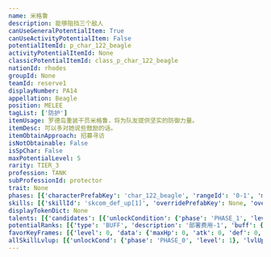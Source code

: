 ```yaml
---
name: 米格鲁
description: 能够阻挡三个敌人
canUseGeneralPotentialItem: True
canUseActivityPotentialItem: False
potentialItemId: p_char_122_beagle
activityPotentialItemId: None
classicPotentialItemId: class_p_char_122_beagle
nationId: rhodes
groupId: None
teamId: reserve1
displayNumber: PA14
appellation: Beagle
position: MELEE
tagList: ['防护']
itemUsage: 罗德岛重装干员米格鲁，将为队友提供坚实的防御力量。
itemDesc: 可以多对她说些鼓励的话。
itemObtainApproach: 招募寻访
isNotObtainable: False
isSpChar: False
maxPotentialLevel: 5
rarity: TIER_3
profession: TANK
subProfessionId: protector
trait: None
phases: [{'characterPrefabKey': 'char_122_beagle', 'rangeId': '0-1', 'maxLevel': 40, 'attributesKeyFrames': [{'level': 1, 'data': {'maxHp': 1144, 'atk': 184, 'def': 242, 'magicResistance': 0.0, 'cost': 16, 'blockCnt': 3, 'moveSpeed': 1.0, 'attackSpeed': 100.0, 'baseAttackTime': 1.2, 'respawnTime': 70, 'hpRecoveryPerSec': 0.0, 'spRecoveryPerSec': 1.0, 'maxDeployCount': 1, 'maxDeckStackCnt': 0, 'tauntLevel': 0, 'massLevel': 0, 'baseForceLevel': 0, 'stunImmune': False, 'silenceImmune': False, 'sleepImmune': False, 'frozenImmune': False, 'levitateImmune': False}}, {'level': 40, 'data': {'maxHp': 1526, 'atk': 236, 'def': 362, 'magicResistance': 0.0, 'cost': 16, 'blockCnt': 3, 'moveSpeed': 1.0, 'attackSpeed': 100.0, 'baseAttackTime': 1.2, 'respawnTime': 70, 'hpRecoveryPerSec': 0.0, 'spRecoveryPerSec': 1.0, 'maxDeployCount': 1, 'maxDeckStackCnt': 0, 'tauntLevel': 0, 'massLevel': 0, 'baseForceLevel': 0, 'stunImmune': False, 'silenceImmune': False, 'sleepImmune': False, 'frozenImmune': False, 'levitateImmune': False}}], 'evolveCost': None}, {'characterPrefabKey': 'char_122_beagle', 'rangeId': '0-1', 'maxLevel': 55, 'attributesKeyFrames': [{'level': 1, 'data': {'maxHp': 1526, 'atk': 236, 'def': 362, 'magicResistance': 0.0, 'cost': 18, 'blockCnt': 3, 'moveSpeed': 1.0, 'attackSpeed': 100.0, 'baseAttackTime': 1.2, 'respawnTime': 70, 'hpRecoveryPerSec': 0.0, 'spRecoveryPerSec': 1.0, 'maxDeployCount': 1, 'maxDeckStackCnt': 0, 'tauntLevel': 0, 'massLevel': 0, 'baseForceLevel': 0, 'stunImmune': False, 'silenceImmune': False, 'sleepImmune': False, 'frozenImmune': False, 'levitateImmune': False}}, {'level': 55, 'data': {'maxHp': 2035, 'atk': 295, 'def': 490, 'magicResistance': 0.0, 'cost': 18, 'blockCnt': 3, 'moveSpeed': 1.0, 'attackSpeed': 100.0, 'baseAttackTime': 1.2, 'respawnTime': 70, 'hpRecoveryPerSec': 0.0, 'spRecoveryPerSec': 1.0, 'maxDeployCount': 1, 'maxDeckStackCnt': 0, 'tauntLevel': 0, 'massLevel': 0, 'baseForceLevel': 0, 'stunImmune': False, 'silenceImmune': False, 'sleepImmune': False, 'frozenImmune': False, 'levitateImmune': False}}], 'evolveCost': []}]
skills: [{'skillId': 'skcom_def_up[1]', 'overridePrefabKey': None, 'overrideTokenKey': None, 'levelUpCostCond': [], 'unlockCond': {'phase': 'PHASE_0', 'level': 1}}]
displayTokenDict: None
talents: [{'candidates': [{'unlockCondition': {'phase': 'PHASE_1', 'level': 1}, 'requiredPotentialRank': 0, 'prefabKey': '1', 'name': '防御提升', 'description': '防御力+5%', 'rangeId': None, 'blackboard': [{'key': 'def', 'value': 0.05, 'valueStr': None}], 'tokenKey': None}, {'unlockCondition': {'phase': 'PHASE_1', 'level': 55}, 'requiredPotentialRank': 0, 'prefabKey': '1', 'name': '防御提升', 'description': '防御力+10%', 'rangeId': None, 'blackboard': [{'key': 'def', 'value': 0.1, 'valueStr': None}], 'tokenKey': None}]}]
potentialRanks: [{'type': 'BUFF', 'description': '部署费用-1', 'buff': {'attributes': {'abnormalFlags': None, 'abnormalImmunes': None, 'abnormalAntis': None, 'abnormalCombos': None, 'abnormalComboImmunes': None, 'attributeModifiers': [{'attributeType': 'COST', 'formulaItem': 'ADDITION', 'value': -1.0, 'loadFromBlackboard': False, 'fetchBaseValueFromSourceEntity': False}]}}, 'equivalentCost': None}, {'type': 'BUFF', 'description': '再部署时间-4秒', 'buff': {'attributes': {'abnormalFlags': None, 'abnormalImmunes': None, 'abnormalAntis': None, 'abnormalCombos': None, 'abnormalComboImmunes': None, 'attributeModifiers': [{'attributeType': 'RESPAWN_TIME', 'formulaItem': 'ADDITION', 'value': -4.0, 'loadFromBlackboard': False, 'fetchBaseValueFromSourceEntity': False}]}}, 'equivalentCost': None}, {'type': 'BUFF', 'description': '防御力+28', 'buff': {'attributes': {'abnormalFlags': None, 'abnormalImmunes': None, 'abnormalAntis': None, 'abnormalCombos': None, 'abnormalComboImmunes': None, 'attributeModifiers': [{'attributeType': 'DEF', 'formulaItem': 'ADDITION', 'value': 28.0, 'loadFromBlackboard': False, 'fetchBaseValueFromSourceEntity': False}]}}, 'equivalentCost': None}, {'type': 'BUFF', 'description': '再部署时间-6秒', 'buff': {'attributes': {'abnormalFlags': None, 'abnormalImmunes': None, 'abnormalAntis': None, 'abnormalCombos': None, 'abnormalComboImmunes': None, 'attributeModifiers': [{'attributeType': 'RESPAWN_TIME', 'formulaItem': 'ADDITION', 'value': -6.0, 'loadFromBlackboard': False, 'fetchBaseValueFromSourceEntity': False}]}}, 'equivalentCost': None}, {'type': 'BUFF', 'description': '部署费用-1', 'buff': {'attributes': {'abnormalFlags': None, 'abnormalImmunes': None, 'abnormalAntis': None, 'abnormalCombos': None, 'abnormalComboImmunes': None, 'attributeModifiers': [{'attributeType': 'COST', 'formulaItem': 'ADDITION', 'value': -1.0, 'loadFromBlackboard': False, 'fetchBaseValueFromSourceEntity': False}]}}, 'equivalentCost': None}]
favorKeyFrames: [{'level': 0, 'data': {'maxHp': 0, 'atk': 0, 'def': 0, 'magicResistance': 0.0, 'cost': 0, 'blockCnt': 0, 'moveSpeed': 0.0, 'attackSpeed': 0.0, 'baseAttackTime': 0.0, 'respawnTime': 0, 'hpRecoveryPerSec': 0.0, 'spRecoveryPerSec': 0.0, 'maxDeployCount': 0, 'maxDeckStackCnt': 0, 'tauntLevel': 0, 'massLevel': 0, 'baseForceLevel': 0, 'stunImmune': False, 'silenceImmune': False, 'sleepImmune': False, 'frozenImmune': False, 'levitateImmune': False}}, {'level': 50, 'data': {'maxHp': 0, 'atk': 0, 'def': 60, 'magicResistance': 0.0, 'cost': 0, 'blockCnt': 0, 'moveSpeed': 0.0, 'attackSpeed': 0.0, 'baseAttackTime': 0.0, 'respawnTime': 0, 'hpRecoveryPerSec': 0.0, 'spRecoveryPerSec': 0.0, 'maxDeployCount': 0, 'maxDeckStackCnt': 0, 'tauntLevel': 0, 'massLevel': 0, 'baseForceLevel': 0, 'stunImmune': False, 'silenceImmune': False, 'sleepImmune': False, 'frozenImmune': False, 'levitateImmune': False}}]
allSkillLvlup: [{'unlockCond': {'phase': 'PHASE_0', 'level': 1}, 'lvlUpCost': [{'id': '3301', 'count': 1, 'type': 'MATERIAL'}]}, {'unlockCond': {'phase': 'PHASE_0', 'level': 1}, 'lvlUpCost': [{'id': '3301', 'count': 2, 'type': 'MATERIAL'}, {'id': '30051', 'count': 1, 'type': 'MATERIAL'}]}, {'unlockCond': {'phase': 'PHASE_0', 'level': 1}, 'lvlUpCost': [{'id': '3302', 'count': 1, 'type': 'MATERIAL'}, {'id': '30062', 'count': 1, 'type': 'MATERIAL'}]}, {'unlockCond': {'phase': 'PHASE_1', 'level': 1}, 'lvlUpCost': [{'id': '3302', 'count': 1, 'type': 'MATERIAL'}, {'id': '30012', 'count': 3, 'type': 'MATERIAL'}]}, {'unlockCond': {'phase': 'PHASE_1', 'level': 1}, 'lvlUpCost': [{'id': '3302', 'count': 1, 'type': 'MATERIAL'}, {'id': '30083', 'count': 1, 'type': 'MATERIAL'}]}, {'unlockCond': {'phase': 'PHASE_1', 'level': 1}, 'lvlUpCost': [{'id': '3303', 'count': 2, 'type': 'MATERIAL'}, {'id': '30093', 'count': 1, 'type': 'MATERIAL'}]}]
---
```



